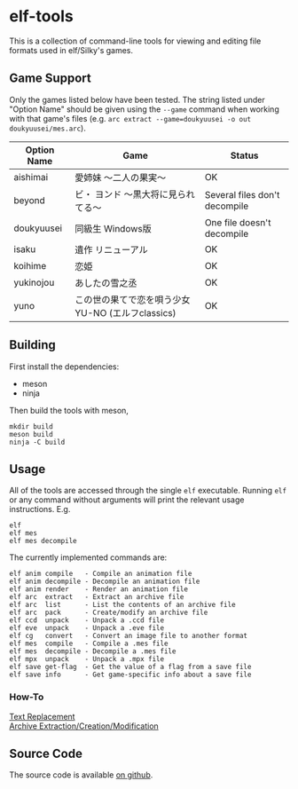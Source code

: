 elf-tools
=========

This is a collection of command-line tools for viewing and editing file formats
used in elf/Silky's games.

Game Support
------------

Only the games listed below have been tested. The string listed under "Option
Name" should be given using the `--game` command when working with that game's
files (e.g. `arc extract --game=doukyuusei -o out doukyuusei/mes.arc`).

| Option Name | Game                                             | Status                        |
| ----------- | ------------------------------------------------ | ----------------------------- |
| aishimai    | 愛姉妹 ～二人の果実～                            | OK                            |
| beyond      | ビ・ ヨンド ～黒大将に見られてる～               | Several files don't decompile |
| doukyuusei  | 同級生 Windows版                                 | One file doesn't decompile    |
| isaku       | 遺作 リニューアル                                | OK                            |
| koihime     | 恋姫                                             | OK                            |
| yukinojou   | あしたの雪之丞                                   | OK                            |
| yuno        | この世の果てで恋を唄う少女YU-NO (エルフclassics) | OK                            |

Building
--------

First install the dependencies:

* meson
* ninja

Then build the tools with meson,

    mkdir build
    meson build
    ninja -C build

Usage
-----

All of the tools are accessed through the single `elf` executable. Running
`elf` or any command without arguments will print the relevant usage
instructions. E.g.

    elf
    elf mes
    elf mes decompile

The currently implemented commands are:

    elf anim compile   - Compile an animation file
    elf anim decompile - Decompile an animation file
    elf anim render    - Render an animation file
    elf arc  extract   - Extract an archive file
    elf arc  list      - List the contents of an archive file
    elf arc  pack      - Create/modify an archive file
    elf ccd  unpack    - Unpack a .ccd file
    elf eve  unpack    - Unpack a .eve file
    elf cg   convert   - Convert an image file to another format
    elf mes  compile   - Compile a .mes file
    elf mes  decompile - Decompile a .mes file
    elf mpx  unpack    - Unpack a .mpx file
    elf save get-flag  - Get the value of a flag from a save file
    elf save info      - Get game-specific info about a save file

### How-To

[Text Replacement](README-text.md)  
[Archive Extraction/Creation/Modification](README-arc.md)

Source Code
-----------

The source code is available [on github](https://github.com/nunuhara/elf-tools).
